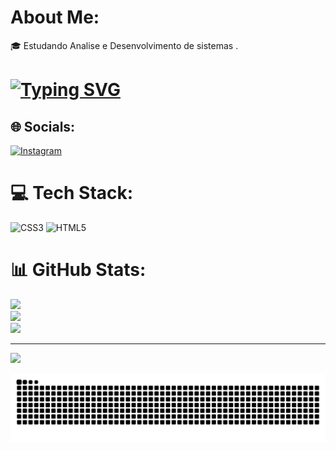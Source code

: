 


# About Me:
🎓 Estudando Analise e Desenvolvimento de sistemas .<br>

<h1> <a href="https://git.io/typing-svg"><img src="https://readme-typing-svg.herokuapp.com?font=Fira+Code&pause=1000&random=false&width=435&lines=Ea%C3%AD+blz%3F+Sou+o+Wesley+Da+Silva.+.+." alt="Typing SVG" /></a> </h1>



## 🌐 Socials:
[![Instagram](https://img.shields.io/badge/Instagram-%23E4405F.svg?logo=Instagram&logoColor=white)](https://instagram.com/https://www.instagram.com/wesley.tenorio1/#) 

# 💻 Tech Stack:
![CSS3](https://img.shields.io/badge/css3-%231572B6.svg?style=for-the-badge&logo=css3&logoColor=white) ![HTML5](https://img.shields.io/badge/html5-%23E34F26.svg?style=for-the-badge&logo=html5&logoColor=white)
# 📊 GitHub Stats:
![](https://github-readme-stats.vercel.app/api?username=WesleySilva373&theme=radical&hide_border=false&include_all_commits=false&count_private=false)<br/>
![](https://github-readme-streak-stats.herokuapp.com/?user=WesleySilva373&theme=radical&hide_border=false)<br/>
![](https://github-readme-stats.vercel.app/api/top-langs/?username=WesleySilva373&theme=radical&hide_border=false&include_all_commits=false&count_private=false&layout=compact)

---
[![](https://visitcount.itsvg.in/api?id=WesleySilva373&icon=0&color=0)](https://visitcount.itsvg.in)

 <img src="https://github.com/WesleySilva373/WesleySilva373/blob/main/snake.svg">

